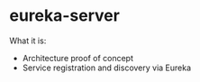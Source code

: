 # eureka-server

What it is:
- Architecture proof of concept
- Service registration and discovery via Eureka
